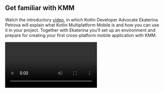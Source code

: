 [//]: # (title: Getting started)
[//]: # (auxiliary-id: Getting_started)

## Get familiar with KMM

Watch the introductory [video](https://www.youtube.com/watch?v=mdN6P6RI__k), in which Kotlin Developer Advocate Ekaterina 
Petrova will explain what Kotlin Multiplatform Mobile is and how you can use it in your project. Together with Ekaterina 
you'll set up an environment and prepare for creating your first cross-platform mobile application with KMM.

<video href="mdN6P6RI__k" title="Kotlin Multiplatform Multiverse, Episode 1: Meet KMM!"/>

## Start KMM from scratch

* [Set up your environment for KMM development](kmm-setup.md).
* [Create your first KMM application](kmm-create-first-app.md) using the IDE wizard.
* [Check the KMM sample projects](kmm-samples.md) for inspiration.

## Make an Android application work on iOS

If you already have a mobile application and want to make it cross-platform:

* [Set up your environment for KMM development](kmm-setup.md).
* [Make a sample Android application work well on iOS](kmm-integrate-in-existing-app.md).
